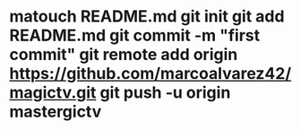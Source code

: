 matouch README.md
git init
git add README.md
git commit -m "first commit"
git remote add origin https://github.com/marcoalvarez42/magictv.git
git push -u origin mastergictv
=======
